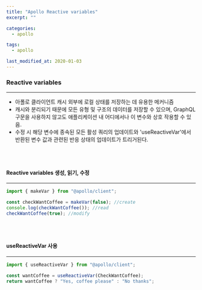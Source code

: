 ```yaml
---
title: "Apollo Reactive variables"
excerpt: ""

categories:
  - apollo

tags:
  - apollo

last_modified_at: 2020-01-03
---
```


### Reactive variables

---

- 아폴로 클라이언트 캐시 외부에 로컬 상태를 저장하는 데 유용한 메커니즘
- 캐시와 분리되기 때문에 모든 유형 및 구조의 데이터를 저장할 수 있으며, GraphQL 구문을 사용하지 않고도 애플리케이션 내 어디에서나 이 변수와 상호 작용할 수 있음.
- 수정 시 해당 변수에 종속된 모든 활성 쿼리의 업데이트와 'useReactiveVar'에서 반환된 변수 값과 관련된 반응 상태의 업데이트가 트리거된다.

<br><br>

#### Reactive variables 생성, 읽기, 수정

---

```typescript
import { makeVar } from "@apollo/client";

const checkWantCoffee = makeVar(false); //create
console.log(checkWantCoffee()); //read
checkWantCoffee(true); //modify
```

<br><br>

#### useReactiveVar 사용

---

```typescript
import { useReactiveVar } from "@apollo/client";

const wantCoffee = useReactiveVar(CheckWantCoffee);
return wantCoffee ? "Yes, coffee please" : "No thanks";
```
